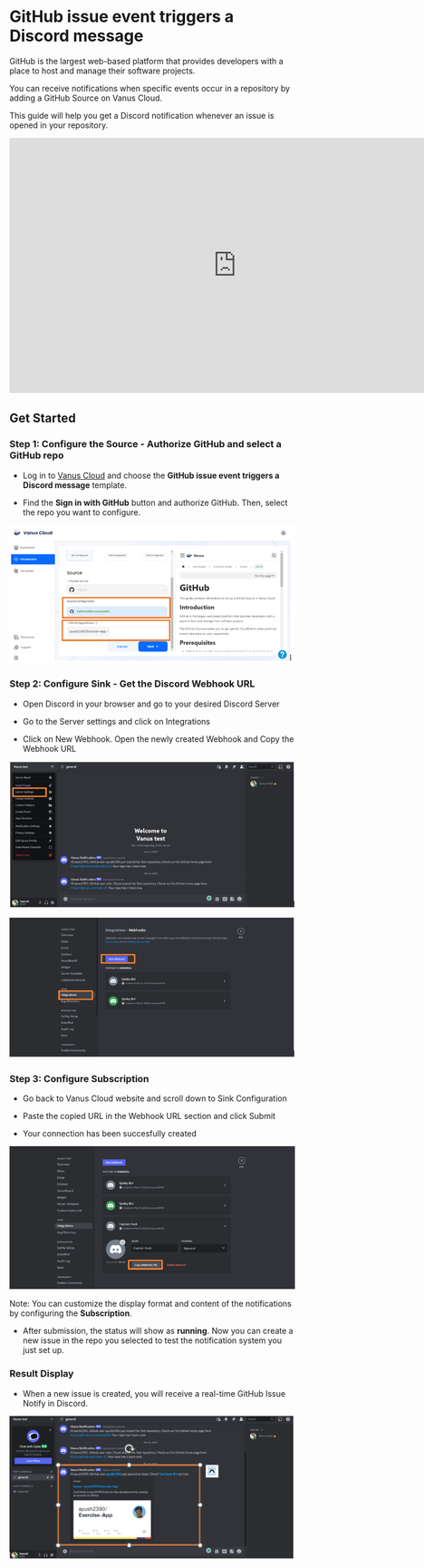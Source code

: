 # GitHub issue event triggers a Discord message

GitHub is the largest web-based platform that provides developers with a place to host and manage their software projects.

You can receive notifications when specific events occur in a repository by adding a GitHub Source on Vanus Cloud.

This guide will help you get a Discord notification whenever an issue is opened in your repository.

<iframe width="800" height="450" src="https://www.youtube.com/embed/QPOJfz08E1E" title="YouTube video player" frameBorder="0" allowFullScreen={true} allow="accelerometer; autoplay; clipboard-write; encrypted-media; gyroscope; picture-in-picture; web-share"></iframe>

## Get Started

### Step 1: Configure the Source - Authorize GitHub and select a GitHub repo

- Log in to [Vanus Cloud](https://cloud.vanus.ai/) and choose the **GitHub issue event triggers a Discord message** template.

- Find the **Sign in with GitHub** button and authorize GitHub. Then, select the repo you want to configure.

![1.png](imgs/github-issue-discord-1.PNG)

### Step 2: Configure Sink - Get the Discord Webhook URL

- Open Discord in your browser and go to your desired Discord Server

- Go to the Server settings and click on Integrations

- Click on New Webhook. Open the newly created Webhook and Copy the Webhook URL

![2.png](imgs/github-issue-discord-2.PNG)

![3.png](imgs/github-issue-discord-3.PNG)

### Step 3: Configure Subscription

- Go back to Vanus Cloud website and scroll down to Sink Configuration

- Paste the copied URL in the Webhook URL section and click Submit

- Your connection has been succesfully created

![4.png](imgs/github-issue-discord-4.PNG)

Note: You can customize the display format and content of the notifications by configuring the **Subscription**.

- After submission, the status will show as **running**. Now you can create a new issue in the repo you selected to test the notification system you just set up.

### Result Display

- When a new issue is created, you will receive a real-time GitHub Issue Notify in Discord.

![6.png](imgs/github-issue-discord-6.PNG)
